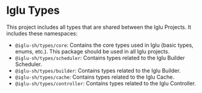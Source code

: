 # Iglu Types
This project includes all types that are shared between the Iglu Projects.
It includes these namespaces:
- `@iglu-sh/types/core`: Contains the core types used in Iglu (basic types, enums, etc.). This package should be used in all Iglu projects.
- `@iglu-sh/types/scheduler`: Contains types related to the Iglu Builder Scheduler.
- `@iglu-sh/types/builder`: Contains types related to the Iglu Builder.
- `@iglu-sh/types/cache`: Contains types related to the Iglu Cache.
- `@iglu-sh/types/controller`: Contains types related to the Iglu Controller.
